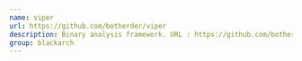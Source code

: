 ```yaml
---
name: viper
url: https://github.com/botherder/viper
description: Binary analysis framework. URL : https://github.com/botherder/viper Groups : blackarch blackarch-disassembler blackarch-binary blackarch-malware
group: blackarch
---
```

